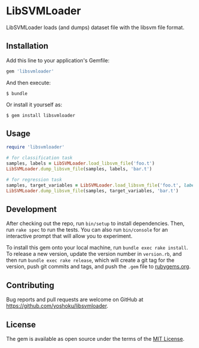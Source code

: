 # LibSVMLoader

LibSVMLoader loads (and dumps) dataset file with the libsvm file format.

## Installation

Add this line to your application's Gemfile:

```ruby
gem 'libsvmloader'
```

And then execute:

    $ bundle

Or install it yourself as:

    $ gem install libsvmloader

## Usage

```ruby
require 'libsvmloader'

# for classification task
samples, labels = LibSVMLoader.load_libsvm_file('foo.t')
LibSVMLoader.dump_libsvm_file(samples, labels, 'bar.t')

# for regression task
samples, target_variables = LibSVMLoader.load_libsvm_file('foo.t', label_dtype: :float64)
LibSVMLoader.dump_libsvm_file(samples, target_variables, 'bar.t')
```

## Development

After checking out the repo, run `bin/setup` to install dependencies. Then, run `rake spec` to run the tests. You can also run `bin/console` for an interactive prompt that will allow you to experiment.

To install this gem onto your local machine, run `bundle exec rake install`. To release a new version, update the version number in `version.rb`, and then run `bundle exec rake release`, which will create a git tag for the version, push git commits and tags, and push the `.gem` file to [rubygems.org](https://rubygems.org).

## Contributing

Bug reports and pull requests are welcome on GitHub at https://github.com/yoshoku/libsvmloader.

## License

The gem is available as open source under the terms of the [MIT License](http://opensource.org/licenses/MIT).

